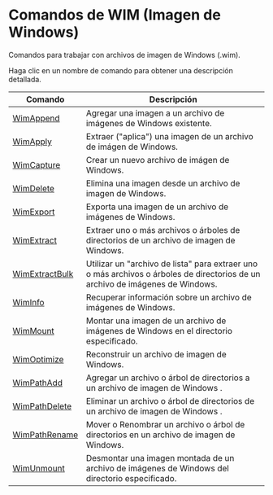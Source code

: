 # Comandos de WIM (Imagen de Windows)

Comandos para trabajar con archivos de imagen de Windows (.wim).

Haga clic en un nombre de comando para obtener una descripción detallada.

| Comando | Descripción |
| --- | --- |
| [WimAppend](./WimAppend.md) | Agregar una imagen a un archivo de imágenes de Windows existente. |
| [WimApply](./WimApply.md) | Extraer ("aplica") una imagen de un archivo de imágen de Windows. |
| [WimCapture](./WimCapture.md) | Crear un nuevo archivo de imágen de Windows. |
| [WimDelete](./WimDelete.md) | Elimina una imagen desde un archivo de imagen de Windows. |
| [WimExport](./WimExport.md) | Exporta una imagen de un archivo de imágenes de Windows. |
| [WimExtract](./WimExtract.md) | Extraer uno o más archivos o árboles de directorios de un archivo de imagen de Windows. |
| [WimExtractBulk](./WimExtractBulk.md) | Utilizar un "archivo de lista" para extraer uno o más archivos o árboles de directorios de un archivo de imágenes de Windows. |
| [WimInfo](./WimInfo.md) | Recuperar información sobre un archivo de imágenes de Windows. |
| [WimMount](./WimMount.md) | Montar una imagen de un archivo de imágenes de Windows en el directorio especificado. |
| [WimOptimize](./WimOptimize.md) | Reconstruir un archivo de imagen de Windows. |
| [WimPathAdd](./WimPathAdd.md) | Agregar un archivo o árbol de directorios a un archivo de imagen de Windows . |
| [WimPathDelete](./WimPathDelete.md) |Eliminar un archivo o árbol de directorios de un archivo de imagen de Windows . |
| [WimPathRename](./WimPathRename.md) | Mover o Renombrar un archivo o árbol de directorios en un archivo de imagen de Windows. |
| [WimUnmount](./WimUnmount.md) | Desmontar una imagen montada de un archivo de imágenes de Windows del directorio especificado. |
